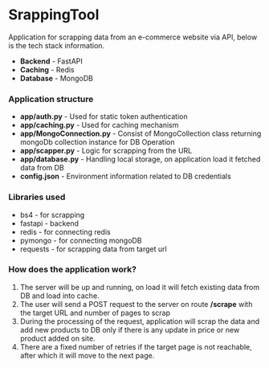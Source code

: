 # SrappingTool
Application for scrapping data from an e-commerce website via API, below is the tech stack information.
<ul>
  <li><b>Backend</b> - FastAPI</li>
  <li><b>Caching</b> - Redis</li>
  <li><b>Database</b> - MongoDB</li>
</ul>

### Application structure
<ul>
  <li><b>app/auth.py</b> - Used for static token authentication</li>
  <li><b>app/caching.py</b> - Used for caching mechanism</li>
  <li><b>app/MongoConnection.py</b> - Consist of MongoCollection class returning mongoDb collection instance for DB Operation</li>
  <li><b>app/scapper.py</b> - Logic for scrapping from the URL</li>
  <li><b>app/database.py</b> - Handling local storage, on application load it fetched data from DB</li>
  <li><b>config.json</b> - Environment information related to DB credentials</li>
</ul>

### Libraries used
<ul>
  <li>bs4 - for scrapping</li>
  <li>fastapi - backend</li>
  <li>redis - for connecting redis</li>
  <li>pymongo - for connecting mongoDB</li>
  <li>requests - for scrapping data from target url</li>
</ul>

### How does the application work?
1. The server will be up and running, on load it will fetch existing data from DB and load into cache.
2. The user will send a POST request to the server on route <b>/scrape</b> with the target URL and number of pages to scrap
3. During the processing of the request, application will scrap the data and add new products to DB only if there is any update in price or new product added on site.
4. There are a fixed number of retries if the target page is not reachable, after which it will move to the next page.
